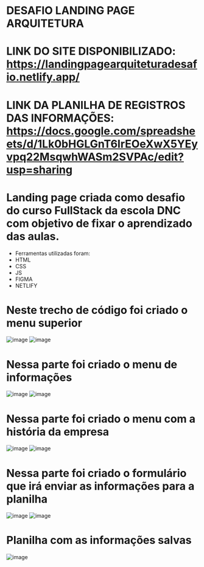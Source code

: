 # DESAFIO LANDING PAGE ARQUITETURA

# LINK DO SITE DISPONIBILIZADO: https://landingpagearquiteturadesafio.netlify.app/
# LINK DA PLANILHA DE REGISTROS DAS INFORMAÇÕES: https://docs.google.com/spreadsheets/d/1Lk0bHGLGnT6IrEOeXwX5YEyvpq22MsqwhWASm2SVPAc/edit?usp=sharing

# Landing page criada como desafio do curso FullStack da escola DNC com objetivo de fixar o aprendizado das aulas.
* Ferramentas utilizadas foram:
* HTML
* CSS
* JS
* FIGMA
* NETLIFY

# Neste trecho de código foi criado o menu superior
![image](https://github.com/luizmarcelolm/Desafio_Landing_Page_Arquitetura/assets/109484017/4443e142-1681-448f-a971-8629e9ab3c46)
![image](https://github.com/luizmarcelolm/Desafio_Landing_Page_Arquitetura/assets/109484017/9064294c-076d-4e02-81a8-3ebb3ca5641f)

# Nessa parte foi criado o menu de informações
![image](https://github.com/luizmarcelolm/Desafio_Landing_Page_Arquitetura/assets/109484017/844c93ff-0cfb-469b-8826-f0ccfeeb6d9b)
![image](https://github.com/luizmarcelolm/Desafio_Landing_Page_Arquitetura/assets/109484017/f4993af4-94a9-4db4-8046-23867d9055c6)

# Nessa parte foi criado o menu com a história da empresa
![image](https://github.com/luizmarcelolm/Desafio_Landing_Page_Arquitetura/assets/109484017/36a33e4a-99b1-4101-bc1a-b45032b8fea3)
![image](https://github.com/luizmarcelolm/Desafio_Landing_Page_Arquitetura/assets/109484017/d89acd5e-88f5-45da-918e-4747ca130ded)

# Nessa parte foi criado o formulário que irá enviar as informações para a planilha
![image](https://github.com/luizmarcelolm/Desafio_Landing_Page_Arquitetura/assets/109484017/3403c103-d9ee-4f90-ae86-76fb61a4d316)
![image](https://github.com/luizmarcelolm/Desafio_Landing_Page_Arquitetura/assets/109484017/d9f410fd-968b-425f-8605-cc22c149f8d3)

# Planilha com as informações salvas
![image](https://github.com/luizmarcelolm/Desafio_Landing_Page_Arquitetura/assets/109484017/dcc20606-df6f-4704-bf2f-2449f4f26d1f)









